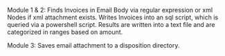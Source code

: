 Module 1 & 2:
Finds Invoices in Email Body via regular expression or xml Nodes if xml attachment exists. Writes Invoices into an sql script, which is queried via a powershell script. Results are written into a text file and are categorized in ranges based on amount.

Module 3:
Saves email attachment to a disposition directory.
